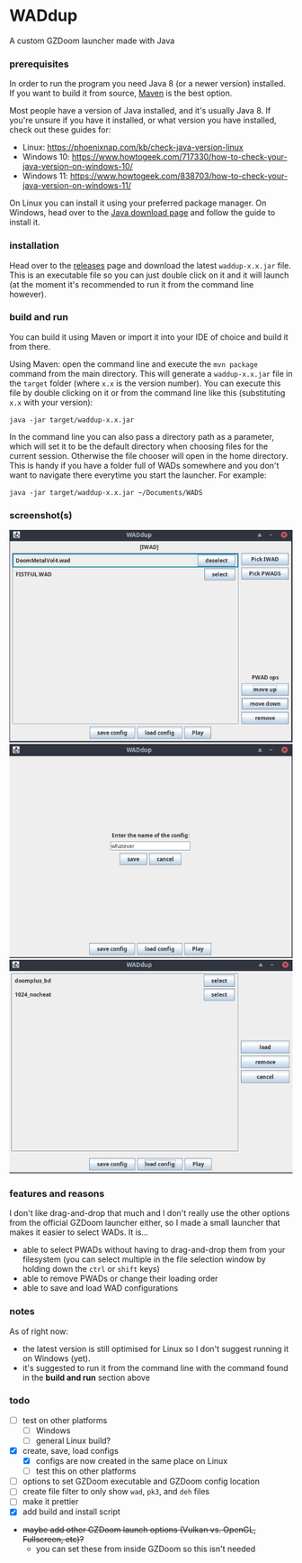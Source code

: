 # WADdup
A custom GZDoom launcher made with Java

### prerequisites

In order to run the program you need Java 8 (or a newer version) installed. If you want to build it from source, [Maven](https://maven.apache.org/download.cgi) is the best option.

Most people have a version of Java installed, and it's usually Java 8. If you're unsure if you have it installed, or what version you have installed, check out these guides for:
- Linux: https://phoenixnap.com/kb/check-java-version-linux
- Windows 10: https://www.howtogeek.com/717330/how-to-check-your-java-version-on-windows-10/
- Windows 11: https://www.howtogeek.com/838703/how-to-check-your-java-version-on-windows-11/

On Linux you can install it using your preferred package manager. On Windows, head over to the [Java download page](https://www.java.com/en/download/) and follow the guide to install it.

### installation

Head over to the [releases](https://github.com/slendersnax/WADdup/releases/) page and download the latest `waddup-x.x.jar` file. This is an executable file so you can just double click on it and it will launch (at the moment it's recommended to run it from the command line however).

### build and run

You can build it using Maven or import it into your IDE of choice and build it from there.

Using Maven: open the command line and execute the `mvn package` command from the main directory. This will generate a `waddup-x.x.jar` file in the `target` folder (where `x.x` is the version number). You can execute this file by double clicking on it or from the command line like this (substituting `x.x` with your version):

```
java -jar target/waddup-x.x.jar
```

In the command line you can also pass a directory path as a parameter, which will set it to be the default directory when choosing files for the current session. Otherwise the file chooser will open in the home directory. This is handy if you have a folder full of WADs somewhere and you don't want to navigate there everytime you start the launcher.
For example:
```
java -jar target/waddup-x.x.jar ~/Documents/WADS
```

### screenshot(s)

![screenshot 1](screenshots/sl_gzdoom_launcher_1.png?)
![screenshot 2](screenshots/sl_gzdoom_launcher_2.png?)
![screenshot 3](screenshots/sl_gzdoom_launcher_3.png?)

### features and reasons

I don't like drag-and-drop that much and I don't really use the other options from the official GZDoom launcher either, so I made a small launcher that makes it easier to select WADs. It is...

- able to select PWADs without having to drag-and-drop them from your filesystem (you can select multiple in the file selection window by holding down the `ctrl` or `shift` keys)
- able to remove PWADs or change their loading order
- able to save and load WAD configurations

### notes

As of right now:
- the latest version is still optimised for Linux so I don't suggest running it on Windows (yet).
- it's suggested to run it from the command line with the command found in the **build and run** section above

### todo

- [ ] test on other platforms
	- [ ] Windows
	- [ ] general Linux build?
- [x] create, save, load configs
	- [x] configs are now created in the same place on Linux
	- [ ] test this on other platforms
- [ ] options to set GZDoom executable and GZDoom config location
- [ ] create file filter to only show `wad`, `pk3`, and `deh` files 
- [ ] make it prettier
- [x] add build and install script
- ~~maybe add other GZDoom launch options (Vulkan vs. OpenGL, Fullscreen, etc)?~~
	- you can set these from inside GZDoom so this isn't needed